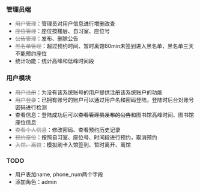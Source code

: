 ### 管理员端

- <font color="gray">~~用户管理~~</font>：管理员对用户信息进行增删改查
- <font color="gray">~~座位管理~~</font>：座位按楼层、自习室、座位号
- <font color="gray">~~公告管理~~</font>：发布、删除公告
- <font color="gray">~~黑名单管理~~</font>：超过预约时间、暂时离馆60min未签到进入黑名单，黑名单三天不能预约座位
- 统计功能：统计高峰和低峰时间段

### 用户模块

- <font color="gray">~~用户注册~~</font>：为没有该系统账号的用户提供注册该系统账户的功能
- <font color="gray">~~用户登录~~</font>：已拥有账号的账户可以通过用户名和密码登陆，登陆时后台对账号密码进行检测
- 查看信息：登陆成功后可以~~查看管理员发布的公告~~和图书馆高峰时间、图书馆座位信息
- <font color="gray">~~查看个人信息~~</font>：修改密码、查看预约历史记录
- <font color="gray">~~预约座位~~</font>：按照自习室、座位号、时间段进行预约，取消预约
- <font color="gray">~~入馆、离馆~~</font>：模拟刷卡入馆签到、暂时离开、离馆



### TODO

- 用户表加name, phone_num两个字段
- 添加角色：admin